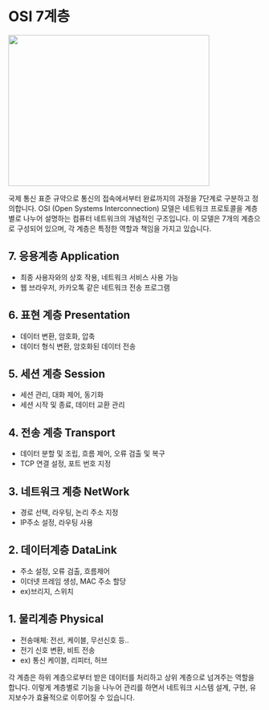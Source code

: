 
# OSI 7계층

<img src="https://github.com/hdaisywd/CS-Study/assets/99245719/c8b3653c-f4a4-4e26-9089-754890e1acbf" width="400" height="300">

국제 통신 표준 규약으로 통신의 접속에서부터 완료까지의 과정을 7단계로 구분하고 정의합니다.
OSI (Open Systems Interconnection) 모델은 네트워크 프로토콜을 계층별로 나누어 설명하는 컴퓨터 네트워크의 개념적인 구조입니다. 이 모델은 7개의 계층으로 구성되어 있으며, 각 계층은 특정한 역할과 책임을 가지고 있습니다. 


## 7. 응용계층 Application
* 최종 사용자와의 상호 작용, 네트워크 서비스 사용 가능
 * 웹 브라우저, 카카오톡 같은 네트워크 전송 프로그램
## 6. 표현 계층 Presentation
* 데이터 변환, 암호화, 압축
 * 데이터 형식 변환, 암호화된 데이터 전송
## 5. 세션 계층 Session
* 세션 관리, 대화 제어, 동기화
 * 세션 시작 및 종료, 데이터 교환 관리
## 4. 전송 계층 Transport
* 데이터 분할 및 조립, 흐름 제어, 오류 검출 및 복구
 * TCP 연결 설정, 포트 번호 지정
## 3. 네트워크 계층 NetWork
* 경로 선택, 라우팅, 논리 주소 지정
 * IP주소 설정, 라우팅 사용
## 2. 데이터계층 DataLink
* 주소 설정, 오류 검출, 흐름제어
 * 이더넷 프레임 생성, MAC 주소 할당
 * ex)브리지, 스위치
## 1. 물리계층 Physical
* 전송매체: 전선, 케이블, 무선신호 등..
 * 전기 신호 변환, 비트 전송
 * ex) 통신 케이블, 리피터, 허브

각 계층은 하위 계층으로부터 받은 데이터를 처리하고 상위 계층으로 넘겨주는 역할을 합니다.
이렇게 계층별로 기능을 나누어 관리를 하면서 네트워크 시스템 설계, 구현, 유지보수가 효율적으로
이루어질 수 있습니다.


